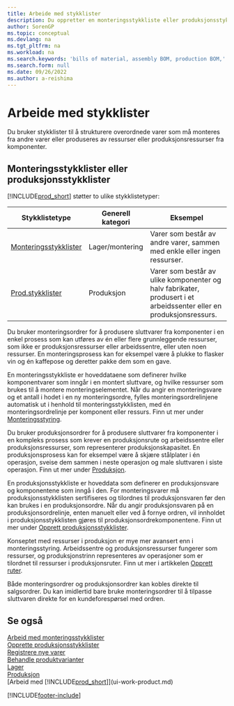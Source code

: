 ```yaml
---
title: Arbeide med stykklister
description: Du oppretter en monteringsstykkliste eller produksjonsstykkliste for å spesifisere komponenter eller ressurser som kreves for å sette sammen varen som stykklisten representerer.
author: SorenGP
ms.topic: conceptual
ms.devlang: na
ms.tgt_pltfrm: na
ms.workload: na
ms.search.keywords: 'bills of material, assembly BOM, production BOM,'
ms.search.form: null
ms.date: 09/26/2022
ms.author: a-reishima
---
```

# <a name="work-with-bills-of-material"></a><a name="work-with-bills-of-material"></a><a name="work-with-bills-of-material"></a>Arbeide med stykklister

Du bruker stykklister til å strukturere overordnede varer som må monteres fra andre varer eller produseres av ressurser eller produksjonsressurser fra komponenter.

## <a name="assembly-boms-or-production-boms"></a><a name="assembly-boms-or-production-boms"></a><a name="assembly-boms-or-production-boms"></a>Monteringsstykklister eller produksjonsstykklister

[!INCLUDE[prod_short](includes/prod_short.md)] støtter to ulike stykklistetyper:

| Stykklistetype | Generell kategori | Eksempel |
| -------- | ---------------- | ------- |
| [Monteringsstykklister](assembly-how-work-assembly-boms.md) | Lager/montering | Varer som består av andre varer, sammen med enkle eller ingen ressurser. |
| [Prod.stykklister](production-how-to-create-production-boms.md) | Produksjon | Varer som består av ulike komponenter og halv fabrikater, produsert i et arbeidssenter eller en produksjonsressurs. |

Du bruker monteringsordrer for å produsere sluttvarer fra komponenter i en enkel prosess som kan utføres av én eller flere grunnleggende ressurser, som ikke er produksjonsressurser eller arbeidssentre, eller uten noen ressurser. En monteringsprosess kan for eksempel være å plukke to flasker vin og én kaffepose og deretter pakke dem som en gave.  

En monteringsstykkliste er hoveddataene som definerer hvilke komponentvarer som inngår i en montert sluttvare, og hvilke ressurser som brukes til å montere monteringselementet. Når du angir en monteringsvare og et antall i hodet i en ny monteringsordre, fylles monteringsordrelinjene automatisk ut i henhold til monteringsstykklisten, med én monteringsordrelinje per komponent eller ressurs. Finn ut mer under [Monteringsstyring](assembly-assemble-items.md).

Du bruker produksjonsordrer for å produsere sluttvarer fra komponenter i en kompleks prosess som krever en produksjonsrute og arbeidssentre eller produksjonsressurser, som representerer produksjonskapasitet. En produksjonsprosess kan for eksempel være å skjære stålplater i én operasjon, sveise dem sammen i neste operasjon og male sluttvaren i siste operasjon. Finn ut mer under [Produksjon](production-manage-manufacturing.md).

En produksjonsstykkliste er hoveddata som definerer en produksjonsvare og komponentene som inngå i den. For monteringsvarer må produksjonsstykklisten sertifiseres og tilordnes til produksjonsvaren før den kan brukes i en produksjonsordre. Når du angir produksjonsvaren på en produksjonsordrelinje, enten manuelt eller ved å fornye ordren, vil innholdet i produksjonsstykklisten gjøres til produksjonsordrekomponentene. Finn ut mer under [Opprett produksjonsstykklister](production-how-to-create-production-boms.md).

Konseptet med ressurser i produksjon er mye mer avansert enn i monteringsstyring. Arbeidssentre og produksjonsressurser fungerer som ressurser, og produksjonstrinn representeres av operasjoner som er tilordnet til ressurser i produksjonsruter. Finn ut mer i artikkelen [Opprett ruter](production-how-to-create-routings.md).

Både monteringsordrer og produksjonsordrer kan kobles direkte til salgsordrer. Du kan imidlertid bare bruke monteringsordrer til å tilpasse sluttvaren direkte for en kundeforespørsel med ordren.

## <a name="see-also"></a><a name="see-also"></a><a name="see-also"></a>Se også

[Arbeid med monteringsstykklister](assembly-how-work-assembly-boms.md)  
[Opprette produksjonsstykklister](production-how-to-create-production-boms.md)  
[Registrere nye varer](inventory-how-register-new-items.md)  
[Behandle produktvarianter](inventory-item-variants.md)  
[Lager](inventory-manage-inventory.md)  
[Produksjon](production-manage-manufacturing.md)  
[Arbeid med [!INCLUDE[prod_short](includes/prod_short.md)]](ui-work-product.md)  

[!INCLUDE[footer-include](includes/footer-banner.md)]
